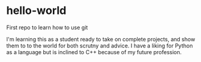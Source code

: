 # hello-world
First repo to learn how to use git

I'm learning this as a student ready to take on complete projects, and show them to to the world for both scrutny and advice.
I have a liking for Python as a language but is inclined to C++ because of my future profession.
